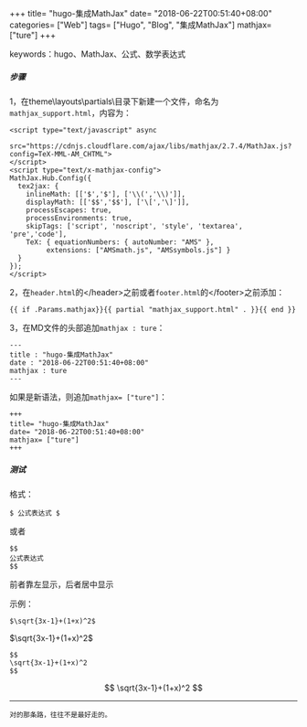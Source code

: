 +++
title= "hugo-集成MathJax"
date= "2018-06-22T00:51:40+08:00"
categories= ["Web"]
tags= ["Hugo", "Blog", "集成MathJax"]
mathjax= ["ture"]
+++

keywords：hugo、MathJax、公式、数学表达式

##### 步骤

1，在theme\layouts\partials\目录下新建一个文件，命名为 `mathjax_support.html`，内容为：

	<script type="text/javascript" async
	  src="https://cdnjs.cloudflare.com/ajax/libs/mathjax/2.7.4/MathJax.js?config=TeX-MML-AM_CHTML">
	</script>
	<script type="text/x-mathjax-config">
	MathJax.Hub.Config({
	  tex2jax: {
		inlineMath: [['$','$'], ['\\(','\\)']],
		displayMath: [['$$','$$'], ['\[','\]']],
		processEscapes: true,
		processEnvironments: true,
		skipTags: ['script', 'noscript', 'style', 'textarea', 'pre','code'],
		TeX: { equationNumbers: { autoNumber: "AMS" },
			 extensions: ["AMSmath.js", "AMSsymbols.js"] }
	  }
	});
	</script>
	
2，在`header.html`的\</header>之前或者`footer.html`的\</footer>之前添加：

	{{ if .Params.mathjax}}{{ partial "mathjax_support.html" . }}{{ end }}
	
3，在MD文件的头部追加`mathjax : ture`：

	---
	title : "hugo-集成MathJax"
	date : "2018-06-22T00:51:40+08:00"
	mathjax : ture
	---
	
如果是新语法，则追加`mathjax= ["ture"]`：

	+++
	title= "hugo-集成MathJax"
	date= "2018-06-22T00:51:40+08:00"
	mathjax= ["ture"]
	+++

##### 测试

格式：

	$ 公式表达式 $
	
或者

	$$ 
	公式表达式 
	$$
	
前者靠左显示，后者居中显示


示例：

	$\sqrt{3x-1}+(1+x)^2$
	
$\sqrt{3x-1}+(1+x)^2$
	

	$$
	\sqrt{3x-1}+(1+x)^2
	$$

$$
\sqrt{3x-1}+(1+x)^2
$$
	
	
***
`对的那条路，往往不是最好走的。`